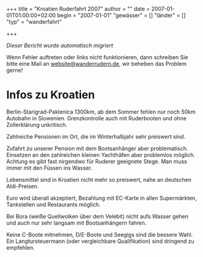 +++
title = "Kroatien Ruderfahrt 2007"
author = ""
date = 2007-01-01T01:00:00+02:00
begin = "2007-01-01"
"gewässer" = []
"länder" = []
"typ" = "wanderfahrt"

+++


*Dieser Bericht wurde automatisch migriert*

Wenn Fehler auftreten oder links nicht funktionieren, dann schreiben Sie bitte eine Mail an website@wanderrudern.de, wir beheben das Problem gerne!



# Infos zu Kroatien


Berlin-Starigrad-Paklenica 1300km, ab dem Sommer fehlen nur noch 50km Autobahn in Slowenien. Grenzkontrolle auch mit Ruderbooten und ohne Zollerklärung unkritisch.

Zahlreiche Pensionen im Ort, die im Winterhalbjahr sehr preiswert sind.

Zufahrt zu unserer Pension mit dem Bootsanhänger aber problematisch. Einsetzen an den zahlreichen kleinen Yachthäfen aber problemlos möglich. Achtung es gibt fast nirgendwo für Ruderer geeignete Stege. Man muss immer mit den Füssen ins Wasser.

Lebensmittel sind in Kroatien nicht mehr so preiswert, nahe an deutschen Aldi-Preisen.

Euro wird überall akzeptiert, Bezahlung mit EC-Karte in allen Supermärkten, Tankstellen und Restaurants möglich.

Bei Bora (weiße Quellwolken über dem Velebit) nicht aufs Wasser gehen und auch nur sehr langsam mit Bootsanhängern fahren.

Keine C-Boote mitnehmen, D/E-Boote und Seegigs sind die bessere Wahl. Ein Langtursteuermann (oder vergleichbare Qualifikation) sind dringend zu empfehlen.